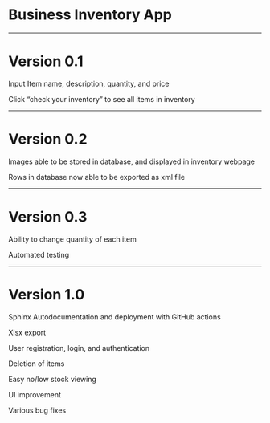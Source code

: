 Business Inventory App
==================
------------------
Version 0.1
==================

Input Item name, description, quantity, and price

Click “check your inventory” to see all items in inventory

------------------
Version 0.2
==================

Images able to be stored in database, and displayed in inventory webpage

Rows in database now able to be exported as xml file

------------------
Version 0.3
==================

Ability to change quantity of each item

Automated testing

------------------
Version 1.0
==================

Sphinx Autodocumentation and deployment with GitHub actions

Xlsx export

User registration, login, and authentication

Deletion of items

Easy no/low stock viewing

UI improvement

Various bug fixes
